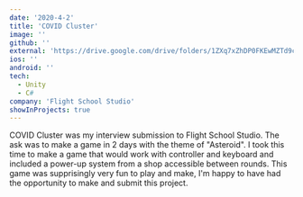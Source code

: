 ```yaml
---
date: '2020-4-2'
title: 'COVID Cluster'
image: ''
github: ''
external: 'https://drive.google.com/drive/folders/1ZXq7xZhDP0FKEwMZTd9cUW6MG51Qu9wb?usp=sharing'
ios: ''
android: ''
tech:
  - Unity
  - C#
company: 'Flight School Studio'
showInProjects: true
---
```


COVID Cluster was my interview submission to Flight School Studio. The ask was to make a game in 2 days with the theme of "Asteroid". I took this time to make a game that would work with controller and keyboard and included a power-up system from a shop accessible between rounds. This game was supprisingly very fun to play and make, I'm happy to have had the opportunity to make and submit this project.

